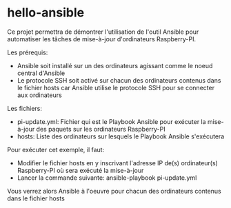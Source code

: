# hello-ansible
Ce projet permettra de démontrer l'utilisation de l'outil Ansible pour automatiser les tâches de mise-à-jour d'ordinateurs Raspberry-PI.

Les prérequis:
- Ansible soit installé sur un des ordinateurs agissant comme le noeud central d'Ansible
- Le protocole SSH soit activé sur chacun des ordinateurs contenus dans le fichier hosts car Ansible utilise le protocole SSH pour se connecter aux ordinateurs

Les fichiers:

- pi-update.yml: Fichier qui est le Playbook Ansible pour exécuter la mise-à-jour des paquets sur les ordinateurs Raspberry-PI
- hosts: Liste des ordinateurs sur lesquels le Playbook Ansible s'exécutera

Pour exécuter cet exemple, il faut:

- Modifier le fichier hosts en y inscrivant l'adresse IP de(s) ordinateur(s) Raspberry-PI où sera exécuté la mise-à-jour
- Lancer la commande suivante: ansible-playbook pi-update.yml

Vous verrez alors Ansible à l'oeuvre pour chacun des ordinateurs contenus dans le fichier hosts


